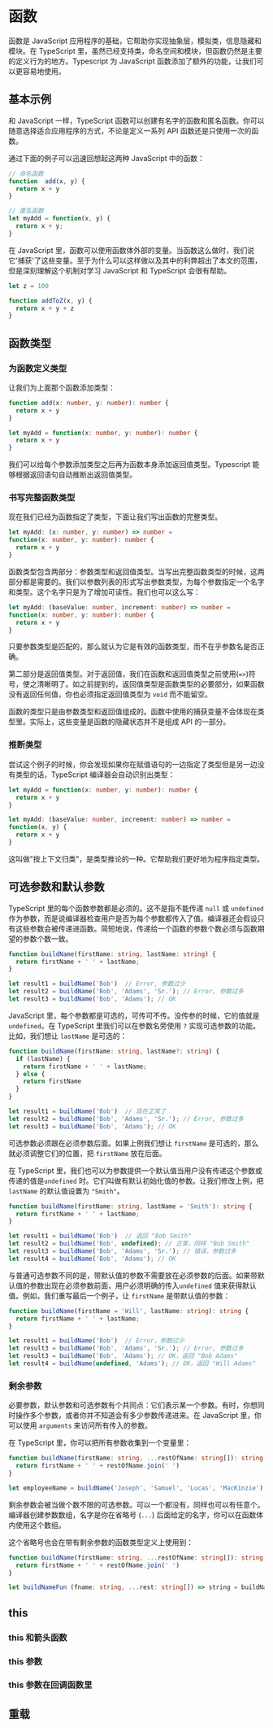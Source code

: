 # 函数

函数是 JavaScript 应用程序的基础，它帮助你实现抽象层，模拟类，信息隐藏和模块。在 TypeScript 里，虽然已经支持类，命名空间和模块，但函数仍然是主要的定义行为的地方。Typescript 为 JavaScript 函数添加了额外的功能，让我们可以更容易地使用。

## 基本示例

和 JavaScript 一样，TypeScript 函数可以创建有名字的函数和匿名函数。你可以随意选择适合应用程序的方式，不论是定义一系列 API 函数还是只使用一次的函数。

通过下面的例子可以迅速回想起这两种 JavaScript 中的函数：

```JavaScript
// 命名函数
function  add(x, y) {
  return x + y
}

// 匿名函数
let myAdd = function(x, y) {
  return x + y;
}
```

在 JavaScript 里，函数可以使用函数体外部的变量。当函数这么做时，我们说它'捕获'了这些变量。至于为什么可以这样做以及其中的利弊超出了本文的范围，但是深刻理解这个机制对学习 JavaScript 和 TypeScript 会很有帮助。

```javascript
let z = 100

function addToZ(x, y) {
  return x + y + z
}
```

## 函数类型

### 为函数定义类型

让我们为上面那个函数添加类型：

```typescript
function add(x: number, y: number): number {
  return x + y
}

let myAdd = function(x: number, y: number): number {
  return x + y
}
```

我们可以给每个参数添加类型之后再为函数本身添加返回值类型。Typescript 能够根据返回语句自动推断出返回值类型。

### 书写完整函数类型

现在我们已经为函数指定了类型，下面让我们写出函数的完整类型。

```typescript
let myAdd: (x: number, y: number) => number = 
function(x: number, y: number): number {
  return x + y
}
```

函数类型包含两部分：参数类型和返回值类型。当写出完整函数类型的时候，这两部分都是需要的。我们以参数列表的形式写出参数类型，为每个参数指定一个名字和类型。这个名字只是为了增加可读性。我们也可以这么写：

```typescript
let myAdd: (baseValue: number, increment: number) => number =
function(x: number, y: number): number {
  return x + y
}
```

只要参数类型是匹配的，那么就认为它是有效的函数类型，而不在乎参数名是否正确。

第二部分是返回值类型。对于返回值，我们在函数和返回值类型之前使用(`=>`)符号，使之清晰明了。如之前提到的，返回值类型是函数类型的必要部分，如果函数没有返回任何值，你也必须指定返回值类型为 `void` 而不能留空。

函数的类型只是由参数类型和返回值组成的。函数中使用的捕获变量不会体现在类型里。实际上，这些变量是函数的隐藏状态并不是组成 API 的一部分。

### 推断类型

尝试这个例子的时候，你会发现如果你在赋值语句的一边指定了类型但是另一边没有类型的话，TypeScript 编译器会自动识别出类型：

```typescript
let myAdd = function(x: number, y: number): number {
  return x + y
}

let myAdd: (baseValue: number, increment: number) => number =
function(x, y) {
  return x + y
}
```

这叫做"按上下文归类"，是类型推论的一种。它帮助我们更好地为程序指定类型。

## 可选参数和默认参数

TypeScript 里的每个函数参数都是必须的。这不是指不能传递 `null` 或 `undefined` 作为参数，而是说编译器检查用户是否为每个参数都传入了值。编译器还会假设只有这些参数会被传递进函数。简短地说，传递给一个函数的参数个数必须与函数期望的参数个数一致。

```typescript
function buildName(firstName: string, lastName: string) {
  return firstName + ' ' + lastName;
}

let result1 = buildName('Bob')  // Error, 参数过少
let result2 = buildName('Bob', 'Adams', 'Sr.'); // Error, 参数过多
let result3 = buildName('Bob', 'Adams'); // OK
```

JavaScript 里，每个参数都是可选的，可传可不传。没传参的时候，它的值就是 `undefined`。在 TypeScript 里我们可以在参数名旁使用 `?` 实现可选参数的功能。比如，我们想让 `lastName` 是可选的：

```typescript
function buildName(firstName: string, lastName?: string) {
  if (lastName) {
    return firstName + ' ' + lastName;
  } else {
    return firstName
  }
}

let result1 = buildName('Bob')  // 现在正常了
let result2 = buildName('Bob', 'Adams', 'Sr.'); // Error, 参数过多
let result3 = buildName('Bob', 'Adams'); // OK
```

可选参数必须跟在必须参数后面。如果上例我们想让 `firstName` 是可选的，那么就必须调整它们的位置，把 `firstName` 放在后面。

在 TypeScript 里，我们也可以为参数提供一个默认值当用户没有传递这个参数或传递的值是`undefined` 时。它们叫做有默认初始化值的参数。让我们修改上例，把 `lastName` 的默认值设置为 `"Smith"`。

```typescript
function buildName(firstName: string, lastName = 'Smith'): string {
  return firstName + ' ' + lastName;
}

let result1 = buildName('Bob')  // 返回 "Bob Smith"
let result2 = buildName('Bob', undefined); // 正常，同样 "Bob Smith"
let result3 = buildName('Bob', 'Adams', 'Sr.'); // 错误，参数过多
let result4 = buildName('Bob', 'Adams'); // OK
```

与普通可选参数不同的是，带默认值的参数不需要放在必须参数的后面。如果带默认值的参数出现在必须参数前面，用户必须明确的传入`undefined` 值来获得默认值。例如，我们重写最后一个例子，让 `firstName` 是带默认值的参数：

```typescript
function buildName(firstName = 'Will', lastName: string): string {
  return firstName + ' ' + lastName;
}

let result1 = buildName('Bob')  // Error，参数过少
let result3 = buildName('Bob', 'Adams', 'Sr.'); // Error, 参数过多
let result3 = buildName('Bob', 'Adams'); // OK，返回 "Bob Adams"
let result4 = buildName(undefined, 'Adams'); // OK，返回 "Will Adams"
```

### 剩余参数

必要参数，默认参数和可选参数有个共同点：它们表示某一个参数。有时，你想同时操作多个参数，或者你并不知道会有多少参数传递进来。在 JavaScript 里，你可以使用 `arguments` 来访问所有传入的参数。

在 TypeScript 里，你可以把所有参数收集到一个变量里：

```typescript
function buildName(firstName: string, ...restOfName: string[]): string {
  return firstName + ' ' + restOfName.join(' ')
}

let employeeName = buildName('Joseph', 'Samuel', 'Lucas', 'MacKinzie')
```

剩余参数会被当做个数不限的可选参数。可以一个都没有，同样也可以有任意个。编译器创建参数数组，名字是你在省略号 (`...`) 后面给定的名字，你可以在函数体内使用这个数组。

这个省略号也会在带有剩余参数的函数类型定义上使用到：

```typescript
function buildName(firstName: string, ...restOfName: string[]): string {
  return firstName + ' ' + restOfName.join(' ')
}

let buildNameFun (fname: string, ...rest: string[]) => string = buildName
```

## this

### this 和箭头函数

### this 参数

### this 参数在回调函数里

## 重载

